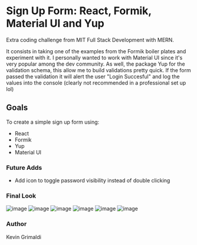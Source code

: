 # Sign Up Form: React, Formik, Material UI and Yup
Extra coding challenge from MIT Full Stack Development with MERN. 

It consists in taking one of the examples from the Formik boiler plates and experiment with it. I personally wanted to work with Material UI since it's very popular among the dev community. As well, the package Yup for the validation schema, this allow me to build validations pretty quick. If the form passed the validation it will alert the user "Login Succesful" and log the values into the console (clearly not recommended in a professional set up lol)

## Goals
To create a simple sign up form using:

- React
- Formik
- Yup
- Material UI

### Future Adds 
- Add icon to toggle password visibility instead of double clicking

### Final Look
![image](./images/signUp1.png)
![image](./images/signUp2.png)
![image](./images/signUp3.png)
![image](./images/signUp4.png)
![image](./images/signUp5.png)
![image](./images/signUp6.png)

### Author
Kevin Grimaldi
